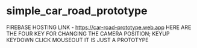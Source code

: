# simple_car_road_prototype

FIREBASE HOSTING LINK - https://car-road-prototype.web.app
HERE ARE THE FOUR KEY FOR CHANGING THE CAMERA POSITION;
KEYUP
KEYDOWN
CLICK
MOUSEOUT
IT IS JUST A PROTOTYPE
